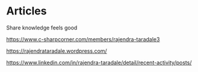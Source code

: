 # Articles
Share knowledge feels good


https://www.c-sharpcorner.com/members/rajendra-taradale3

https://rajendrataradale.wordpress.com/

https://www.linkedin.com/in/rajendra-taradale/detail/recent-activity/posts/
